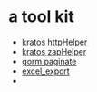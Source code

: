 # a tool kit

- [kratos httpHelper](kratoskit/httpHelper)
- [kratos zapHelper](kratoskit/zapHelper)
- [gorm paginate](gormkit/paginate.go)
- [excel_export](excelkit/excel.go)
- 
